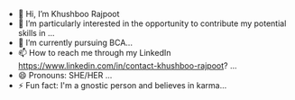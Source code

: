 - 👋 Hi, I’m Khushboo Rajpoot 
- 👀 I’m  particularly interested in the opportunity to contribute my potential skills in ...
- 🌱 I’m currently pursuing BCA...
- 📫 How to reach me through my LinkedIn https://www.linkedin.com/in/contact-khushboo-rajpoot?  ...
- 😄 Pronouns: SHE/HER ...
- ⚡ Fun fact: I'm a gnostic person and believes in karma...

<!---
Khushbo005/Khushbo005 is a ✨ special ✨ repository because its `README.md` (this file) appears on your GitHub profile.
You can click the Preview link to take a look at your changes.
--->
